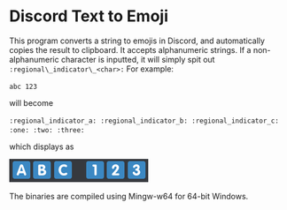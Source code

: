 # Discord Text to Emoji #

This program converts a string to emojis in Discord, and automatically copies the result to clipboard. It accepts alphanumeric strings. If a non-alphanumeric character is inputted, it will simply spit out `:regional\_indicator\_<char>:` For example:

`abc 123`

will become 

`:regional_indicator_a: :regional_indicator_b: :regional_indicator_c:       :one: :two: :three:`

which displays as

![Converted text](/images/converted.png)

The binaries are compiled using Mingw-w64 for 64-bit Windows. 
